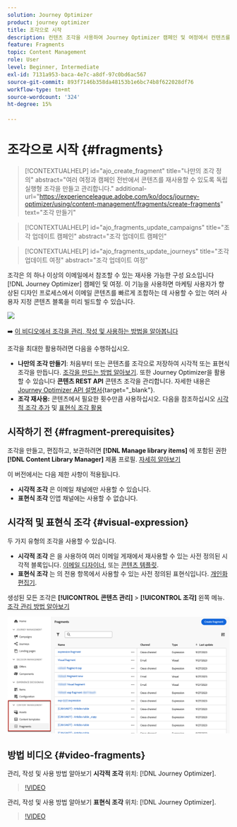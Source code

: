 ```yaml
---
solution: Journey Optimizer
product: journey optimizer
title: 조각으로 시작
description: 컨텐츠 조각을 사용하여 Journey Optimizer 캠페인 및 여정에서 컨텐츠를 재사용하는 방법에 대해 알아봅니다
feature: Fragments
topic: Content Management
role: User
level: Beginner, Intermediate
exl-id: 7131a953-baca-4e7c-a8df-97c0bd6ac567
source-git-commit: 893f7146b358da48153b1e6bc74b8f622028df76
workflow-type: tm+mt
source-wordcount: '324'
ht-degree: 15%

---
```


# 조각으로 시작 {#fragments}

>[!CONTEXTUALHELP]
>id="ajo_create_fragment"
>title="나만의 조각 정의"
>abstract="여러 여정과 캠페인 전반에서 콘텐츠를 재사용할 수 있도록 독립 실행형 조각을 만들고 관리합니다."
>additional-url="https://experienceleague.adobe.com/ko/docs/journey-optimizer/using/content-management/fragments/create-fragments" text="조각 만들기"

>[!CONTEXTUALHELP]
>id="ajo_fragments_update_campaigns"
>title="조각 업데이트 캠페인"
>abstract="조각 업데이트 캠페인"

>[!CONTEXTUALHELP]
>id="ajo_fragments_update_journeys"
>title="조각 업데이트 여정"
>abstract="조각 업데이트 여정"

조각은 의 하나 이상의 이메일에서 참조할 수 있는 재사용 가능한 구성 요소입니다 [!DNL Journey Optimizer] 캠페인 및 여정. 이 기능을 사용하면 마케팅 사용자가 향상된 디자인 프로세스에서 이메일 콘텐츠를 빠르게 조합하는 데 사용할 수 있는 여러 사용자 지정 콘텐츠 블록을 미리 빌드할 수 있습니다.

![](../rn/assets/do-not-localize/fragments.gif)

➡️ [이 비디오에서 조각을 관리, 작성 및 사용하는 방법을 알아봅니다](#video-fragments)

조각을 최대한 활용하려면 다음을 수행하십시오.

* **나만의 조각 만들기**: 처음부터 또는 콘텐츠를 조각으로 저장하여 시각적 또는 표현식 조각을 만듭니다. [조각을 만드는 방법 알아보기](#create-fragments). 또한 Journey Optimizer을 활용할 수 있습니다 **콘텐츠 REST API** 콘텐츠 조각을 관리합니다. 자세한 내용은 [Journey Optimizer API 설명서](https://developer.adobe.com/journey-optimizer-apis/references/content/){target="_blank"}.
* **조각 재사용:** 콘텐츠에서 필요한 횟수만큼 사용하십시오. 다음을 참조하십시오 [시각적 조각 추가](../email/use-visual-fragments.md) 및 [표현식 조각 활용](../personalization/use-expression-fragments.md)

## 시작하기 전 {#fragment-prerequisites}

조각을 만들고, 편집하고, 보관하려면 **[!DNL Manage library items]** 에 포함된 권한 **[!DNL Content Library Manager]** 제품 프로필. [자세히 알아보기](../administration/ootb-product-profiles.md#content-library-manager)

이 버전에서는 다음 제한 사항이 적용됩니다.

* **시각적 조각** 은 이메일 채널에만 사용할 수 있습니다.
* **표현식 조각** 인앱 채널에는 사용할 수 없습니다.

## 시각적 및 표현식 조각 {#visual-expression}

두 가지 유형의 조각을 사용할 수 있습니다.

* **시각적 조각** 은 을 사용하여 여러 이메일 게재에서 재사용할 수 있는 사전 정의된 시각적 블록입니다. [이메일 디자이너](../email/get-started-email-design.md), 또는 [콘텐츠 템플릿](../email/use-email-templates.md).
* **표현식 조각** 는 의 전용 항목에서 사용할 수 있는 사전 정의된 표현식입니다. [개인화 편집기](../personalization/personalization-build-expressions.md).

생성된 모든 조각은 **[!UICONTROL 콘텐츠 관리]** > **[!UICONTROL 조각]**  왼쪽 메뉴. [조각 관리 방법 알아보기](../content-management/manage-fragments.md)

![](assets/fragment-list.png)

## 방법 비디오 {#video-fragments}

관리, 작성 및 사용 방법 알아보기 **시각적 조각** 위치: [!DNL Journey Optimizer].

>[!VIDEO](https://video.tv.adobe.com/v/3419932/?quality=12)

관리, 작성 및 사용 방법 알아보기 **표현식 조각** 위치: [!DNL Journey Optimizer].

>[!VIDEO](https://video.tv.adobe.com/v/3424587/?quality=12)
